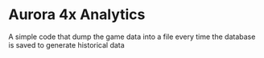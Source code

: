 # Aurora 4x Analytics

A simple code that dump the game data into a file every time the database is saved to generate historical data
